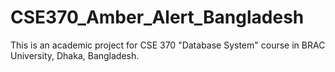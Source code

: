 # CSE370_Amber_Alert_Bangladesh
This is an academic project for CSE 370 "Database System" course in BRAC University, Dhaka, Bangladesh.
